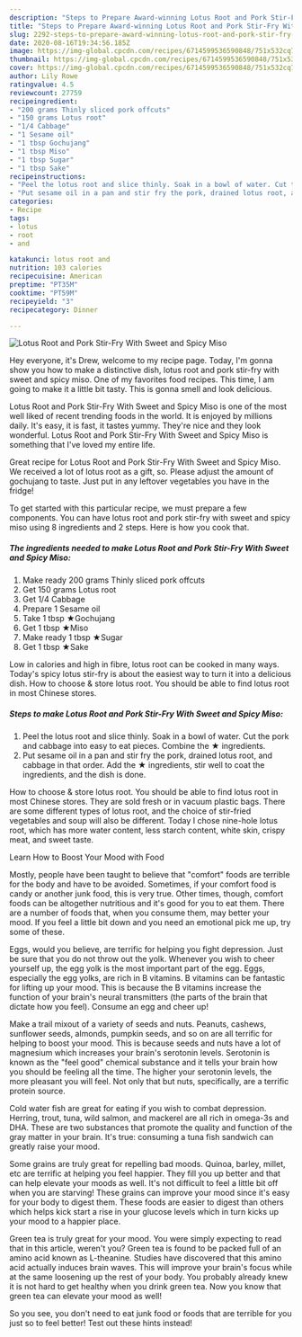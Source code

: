 ```yaml
---
description: "Steps to Prepare Award-winning Lotus Root and Pork Stir-Fry With Sweet and Spicy Miso"
title: "Steps to Prepare Award-winning Lotus Root and Pork Stir-Fry With Sweet and Spicy Miso"
slug: 2292-steps-to-prepare-award-winning-lotus-root-and-pork-stir-fry-with-sweet-and-spicy-miso
date: 2020-08-16T19:34:56.185Z
image: https://img-global.cpcdn.com/recipes/6714599536590848/751x532cq70/lotus-root-and-pork-stir-fry-with-sweet-and-spicy-miso-recipe-main-photo.jpg
thumbnail: https://img-global.cpcdn.com/recipes/6714599536590848/751x532cq70/lotus-root-and-pork-stir-fry-with-sweet-and-spicy-miso-recipe-main-photo.jpg
cover: https://img-global.cpcdn.com/recipes/6714599536590848/751x532cq70/lotus-root-and-pork-stir-fry-with-sweet-and-spicy-miso-recipe-main-photo.jpg
author: Lily Rowe
ratingvalue: 4.5
reviewcount: 27759
recipeingredient:
- "200 grams Thinly sliced pork offcuts"
- "150 grams Lotus root"
- "1/4 Cabbage"
- "1 Sesame oil"
- "1 tbsp Gochujang"
- "1 tbsp Miso"
- "1 tbsp Sugar"
- "1 tbsp Sake"
recipeinstructions:
- "Peel the lotus root and slice thinly. Soak in a bowl of water. Cut the pork and cabbage into easy to eat pieces. Combine the ★ ingredients."
- "Put sesame oil in a pan and stir fry the pork, drained lotus root, and cabbage in that order. Add the ★ ingredients, stir well to coat the ingredients, and the dish is done."
categories:
- Recipe
tags:
- lotus
- root
- and

katakunci: lotus root and 
nutrition: 103 calories
recipecuisine: American
preptime: "PT35M"
cooktime: "PT59M"
recipeyield: "3"
recipecategory: Dinner

---
```



![Lotus Root and Pork Stir-Fry With Sweet and Spicy Miso](https://img-global.cpcdn.com/recipes/6714599536590848/751x532cq70/lotus-root-and-pork-stir-fry-with-sweet-and-spicy-miso-recipe-main-photo.jpg)

Hey everyone, it's Drew, welcome to my recipe page. Today, I'm gonna show you how to make a distinctive dish, lotus root and pork stir-fry with sweet and spicy miso. One of my favorites food recipes. This time, I am going to make it a little bit tasty. This is gonna smell and look delicious.

Lotus Root and Pork Stir-Fry With Sweet and Spicy Miso is one of the most well liked of recent trending foods in the world. It is enjoyed by millions daily. It's easy, it is fast, it tastes yummy. They're nice and they look wonderful. Lotus Root and Pork Stir-Fry With Sweet and Spicy Miso is something that I've loved my entire life.

Great recipe for Lotus Root and Pork Stir-Fry With Sweet and Spicy Miso. We received a lot of lotus root as a gift, so. Please adjust the amount of gochujang to taste. Just put in any leftover vegetables you have in the fridge!


To get started with this particular recipe, we must prepare a few components. You can have lotus root and pork stir-fry with sweet and spicy miso using 8 ingredients and 2 steps. Here is how you cook that.

<!--inarticleads1-->

##### The ingredients needed to make Lotus Root and Pork Stir-Fry With Sweet and Spicy Miso:

1. Make ready 200 grams Thinly sliced pork offcuts
1. Get 150 grams Lotus root
1. Get 1/4 Cabbage
1. Prepare 1 Sesame oil
1. Take 1 tbsp ★Gochujang
1. Get 1 tbsp ★Miso
1. Make ready 1 tbsp ★Sugar
1. Get 1 tbsp ★Sake


Low in calories and high in fibre, lotus root can be cooked in many ways. Today&#39;s spicy lotus stir-fry is about the easiest way to turn it into a delicious dish. How to choose &amp; store lotus root. You should be able to find lotus root in most Chinese stores. 

<!--inarticleads2-->

##### Steps to make Lotus Root and Pork Stir-Fry With Sweet and Spicy Miso:

1. Peel the lotus root and slice thinly. Soak in a bowl of water. Cut the pork and cabbage into easy to eat pieces. Combine the ★ ingredients.
1. Put sesame oil in a pan and stir fry the pork, drained lotus root, and cabbage in that order. Add the ★ ingredients, stir well to coat the ingredients, and the dish is done.


How to choose &amp; store lotus root. You should be able to find lotus root in most Chinese stores. They are sold fresh or in vacuum plastic bags. There are some different types of lotus root, and the choice of stir-fried vegetables and soup will also be different. Today I chose nine-hole lotus root, which has more water content, less starch content, white skin, crispy meat, and sweet taste. 

Learn How to Boost Your Mood with Food


Mostly, people have been taught to believe that "comfort" foods are terrible for the body and have to be avoided. Sometimes, if your comfort food is candy or another junk food, this is very true. Other times, though, comfort foods can be altogether nutritious and it's good for you to eat them. There are a number of foods that, when you consume them, may better your mood. If you feel a little bit down and you need an emotional pick me up, try some of these.

Eggs, would you believe, are terrific for helping you fight depression. Just be sure that you do not throw out the yolk. Whenever you wish to cheer yourself up, the egg yolk is the most important part of the egg. Eggs, especially the egg yolks, are rich in B vitamins. B vitamins can be fantastic for lifting up your mood. This is because the B vitamins increase the function of your brain's neural transmitters (the parts of the brain that dictate how you feel). Consume an egg and cheer up!

Make a trail mixout of a variety of seeds and nuts. Peanuts, cashews, sunflower seeds, almonds, pumpkin seeds, and so on are all terrific for helping to boost your mood. This is because seeds and nuts have a lot of magnesium which increases your brain's serotonin levels. Serotonin is known as the "feel good" chemical substance and it tells your brain how you should be feeling all the time. The higher your serotonin levels, the more pleasant you will feel. Not only that but nuts, specifically, are a terrific protein source.

Cold water fish are great for eating if you wish to combat depression. Herring, trout, tuna, wild salmon, and mackerel are all rich in omega-3s and DHA. These are two substances that promote the quality and function of the gray matter in your brain. It's true: consuming a tuna fish sandwich can greatly raise your mood. 

Some grains are truly great for repelling bad moods. Quinoa, barley, millet, etc are terrific at helping you feel happier. They fill you up better and that can help elevate your moods as well. It's not difficult to feel a little bit off when you are starving! These grains can improve your mood since it's easy for your body to digest them. These foods are easier to digest than others which helps kick start a rise in your glucose levels which in turn kicks up your mood to a happier place.

Green tea is truly great for your mood. You were simply expecting to read that in this article, weren't you? Green tea is found to be packed full of an amino acid known as L-theanine. Studies have discovered that this amino acid actually induces brain waves. This will improve your brain's focus while at the same loosening up the rest of your body. You probably already knew it is not hard to get healthy when you drink green tea. Now you know that green tea can elevate your mood as well!

So you see, you don't need to eat junk food or foods that are terrible for you just so to feel better! Test out  these hints  instead!

